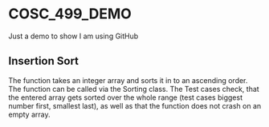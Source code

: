 # COSC_499_DEMO
Just a demo to show I am using GitHub

## Insertion Sort
The function takes an integer array and sorts it in to an ascending order. The function can be called via the Sorting class. The Test cases check, that the entered array gets sorted over the whole range (test cases biggest number first, smallest last), as well as that the function does not crash on an empty array.